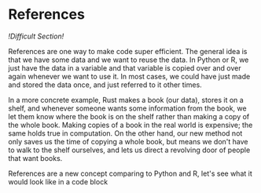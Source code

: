 # References


*!Difficult Section!*

References are one way to make code super efficient. The general idea is that we have some data and we want to reuse the data. In Python or R, we just have the data in a variable and that variable is copied over and over again whenever we want to use it. In most cases, we could have just made and stored the data once, and just referred to it other times.

In a more concrete example, Rust makes a book (our data), stores it on a shelf, and whenever someone wants some information from the book, we  let them know where the book is on the shelf rather than making a copy of the whole book. Making copies of a book in the real world is expensive; the same holds true in computation. On the other hand, our new method not only saves us the time of copying a whole book, but means we don't have to walk to the shelf ourselves, and lets us direct a revolving door of people that want books.

References are a new concept comparing to Python and R, let's see what it would look like in a code block

